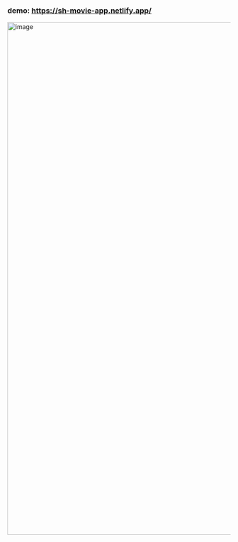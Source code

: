 ### demo: https://sh-movie-app.netlify.app/

<img width="1158" alt="image" src="https://github.com/user-attachments/assets/5d04caf2-6002-40e0-84fb-9e792dab2db7">
